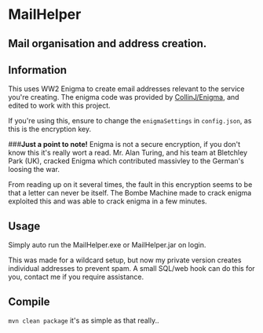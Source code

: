 MailHelper
==========
**Mail organisation and address creation.**
---------------------------------------

Information
-----------

This uses WW2 Enigma to create email addresses relevant to the service you're creating. The enigma code was provided by [CollinJ/Enigma](https://github.com/CollinJ/Enigma), and edited to work with this project.

If you're using this, ensure to change the ``enigmaSettings`` in ``config.json``, as this is the encryption key.

###**Just a point to note!**
Enigma is not a secure encryption, if you don't know this it's really wort a read. Mr. Alan Turing, and his team at Bletchley Park (UK), cracked Enigma which contributed massivley to the German's loosing the war. 

From reading up on it several times, the fault in this encryption seems to be that a letter can never be itself. The Bombe Machine made to crack enigma exploited this and was able to crack enigma in a few minutes.

Usage
-----
Simply auto run the MailHelper.exe or MailHelper.jar on login.

This was made for a wildcard setup, but now my private version creates individual addresses to prevent spam. A small SQL/web hook can do this for you, contact me if you require assistance.

Compile
-------
``mvn clean package`` it's as simple as that really..
